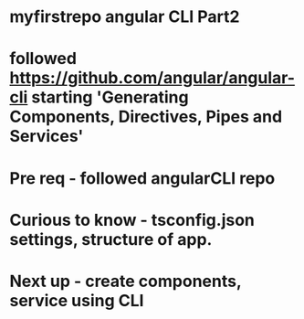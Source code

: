 # myfirstrepo angular CLI Part2
# followed https://github.com/angular/angular-cli starting 'Generating Components, Directives, Pipes and Services'
# Pre req - followed angularCLI repo

# Curious to know - tsconfig.json settings, structure of app.

# Next up - create components, service using CLI